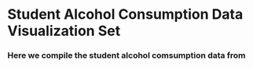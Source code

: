 # Student Alcohol Consumption Data Visualization Set

### Here we compile the student alcohol comsumption data from 




